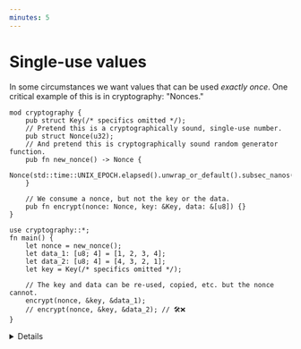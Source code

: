 ```yaml
---
minutes: 5
---
```


# Single-use values

In some circumstances we want values that can be used _exactly once_. One
critical example of this is in cryptography: "Nonces."

```rust,editable
mod cryptography {
    pub struct Key(/* specifics omitted */);
    // Pretend this is a cryptographically sound, single-use number.
    pub struct Nonce(u32);
    // And pretend this is cryptographically sound random generator function.
    pub fn new_nonce() -> Nonce {
        Nonce(std::time::UNIX_EPOCH.elapsed().unwrap_or_default().subsec_nanos())
    }

    // We consume a nonce, but not the key or the data.
    pub fn encrypt(nonce: Nonce, key: &Key, data: &[u8]) {}
}

use cryptography::*;
fn main() {
    let nonce = new_nonce();
    let data_1: [u8; 4] = [1, 2, 3, 4];
    let data_2: [u8; 4] = [4, 3, 2, 1];
    let key = Key(/* specifics omitted */);

    // The key and data can be re-used, copied, etc. but the nonce cannot.
    encrypt(nonce, &key, &data_1);
    // encrypt(nonce, &key, &data_2); // 🛠️❌
}
```

<details>

- Owned "consumption" of values lets us model things that need to be single-use.

- By keeping constructors private and not implementing clone/copy for a type,
  making the interior type opaque (as per the newtype pattern), we can prevent
  multiple uses of the same value while keeping control of how that value is
  bui.

- A nonce is a piece of random, unique data used in cryptographic protocols to
  prevent replay attacks.

  - In practice people have ended up accidentally re-using nonces. Most
    commonly, this causes the cryptographic protocol to completely break down
    and stop fulfilling its function. Depending on the specifics of nonce reuse
    and cryptography at hand, private keys can also become computable by
    attackers.

  - By tying nonce creation and consumption up in rust's ownership model, and by
    not implementing clone/copy on sensitive single-use data, we can prevent
    this kind of dangerous misuse.

  - Cryptography Nuance: There is still the case where a nonce may be used twice
    if it's created through purely a pseudo-random process with no additional
    metadata, and that circumstance can't be avoided through this particular
    method. This kind of API prevents one kind of misuse, but not all kinds.

</details>
